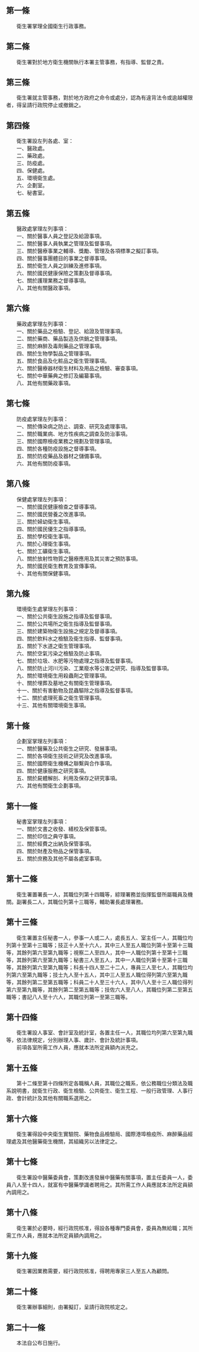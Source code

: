第一條 
-------
　　衛生署掌理全國衛生行政事務。  


第二條 
-------
　　衛生署對於地方衛生機關執行本署主管事務，有指導、監督之責。  


第三條 
-------
　　衛生署就主管事務，對於地方政府之命令或處分，認為有違背法令或逾越權限者，得呈請行政院停止或撤銷之。  


第四條 
-------
　　衛生署設左列各處、室：  
　　一、醫政處。  
　　二、藥政處。  
　　三、防疫處。  
　　四、保健處。  
　　五、環境衛生處。  
　　六、企劃室。  
　　七、秘書室。  


第五條 
-------
　　醫政處掌理左列事項：  
　　一、關於醫事人員之登記及給證事項。  
　　二、關於醫事人員執業之管理及監督事項。  
　　三、關於醫療事業之輔導、獎勵、管理及各項標準之擬訂事項。  
　　四、關於醫事團體目的事業之督導事項。  
　　五、關於衛生人員之訓練及進修事項。  
　　六、關於國民健康保險之策劃及督導事項。  
　　七、關於護理業務之督導事項。  
　　八、其他有關醫政事項。  


第六條 
-------
　　藥政處掌理左列事項：  
　　一、關於藥品之檢驗、登記、給證及管理事項。  
　　二、關於藥商、藥品製造及供銷之管理事項。  
　　三、關於麻醉及毒劑藥品之管理事項。  
　　四、關於生物學製品之管理事項。  
　　五、關於食品及化粧品之衛生管理事項。  
　　六、關於醫療器材衛生材料及用品之檢驗、審查事項。  
　　七、關於中華藥典之修訂及編纂事項。  
　　八、其他有關藥政事項。  


第七條 
-------
　　防疫處掌理左列事項：  
　　一、關於傳染病之防止、調查、研究及處理事項。  
　　二、關於職業病、地方性疾病之調查及防治事項。  
　　三、關於國際檢疫業務之規劃及管理事項。  
　　四、關於各種防疫設施之督導事項。  
　　五、關於防疫藥品及器材之儲備事項。  
　　六、其他有關防疫事項。  


第八條 
-------
　　保健處掌理左列事項：  
　　一、關於國民健康檢查之督導事項。  
　　二、關於國民營養之改進事項。  
　　三、關於婦幼衛生事項。  
　　四、關於國民優生之指導事項。  
　　五、關於學校衛生事項。  
　　六、關於心理衛生事項。  
　　七、關於工礦衛生事項。  
　　八、關於放射性物質之醫療應用及其災害之預防事項。  
　　九、關於國民衛生教育及宣傳事項。  
　　十、其他有關保健事項。  


第九條 
-------
　　環境衛生處掌理左列事項：  
　　一、關於公共衛生設施之指導及監督事項。  
　　二、關於公共場所之衛生指導及監督事項。  
　　三、關於建築物衛生設施之規定及督導事項。  
　　四、關於飲料水之檢驗及衛生指導、監督事項。  
　　五、關於下水道之衛生管理事項。  
　　六、關於空氣污染之檢驗及防止事項。  
　　七、關於垃圾、水肥等污物處理之指導及監督事項。  
　　八、關於防止河川污染、工業廢水等公害之研究、指導及監督事項。  
　　九、關於環境衛生用殺蟲劑之管理事項。  
　　十、關於埋葬及墓地之有關衛生管理事項。  
　　十一、關於有害動物及昆蟲驅除之指導及監督事項。  
　　十二、關於處理死畜之衛生管理事項。  
　　十三、其他有關環境衛生事項。  


第十條 
-------
　　企劃室掌理左列事項：  
　　一、關於醫藥及公共衛生之研究、發展事項。  
　　二、關於各項衛生技術之研究及改進事項。  
　　三、關於國際衛生機構之聯繫與合作事項。  
　　四、關於健康服務之研究事項。  
　　五、關於屍體解剖、利用及保存之研究事項。  
　　六、其他有關衛生企劃事項。  


第十一條 
---------
　　秘書室掌理左列事項：  
　　一、關於文書之收發、繕校及保管事項。  
　　二、關於印信之典守事項。  
　　三、關於經費之出納及保管事項。  
　　四、關於財產及物品之保管事項。  
　　五、關於庶務及其他不屬各處室事項。  


第十二條 
---------
　　衛生署置署長一人，其職位列第十四職等，綜理署務並指揮監督所屬職員及機關。副署長二人，其職位列第十三職等，輔助署長處理署務。  


第十三條 
---------
　　衛生署置主任秘書一人，參事一人或二人，處長五人、室主任一人，其職位均列第十至第十三職等；技正十人至十六人，其中三人至五人職位列第十至第十三職等，其餘列第六至第九職等；視察二人至四人，其中一人職位列第十至第十三職等，其餘列第六至第九職等；秘書三人至五人，其中一人職位列第十至第十三職等，其餘列第六至第九職等；科長十四人至二十二人，專員三人至七人，其職位均列第六至第九職等；技士九人至十五人，其中三人至五人職位得列第六至第九職等，其餘列第二至第五職等；科員二十人至三十六人，其中八人至十三人職位得列第六至第九職等，其餘列第二至第五職等；技佐六人至八人，其職位列第二至第五職等；書記八人至十六人，其職位列第一至第三職等。  


第十四條 
---------
　　衛生署設人事室、會計室及統計室，各置主任一人，其職位均列第六至第九職等，依法律規定，分別辦理人事、歲計、會計及統計事項。  
　　前項各室所需工作人員，應就本法所定員額內派充之。  


第十五條 
---------
　　第十二條至第十四條所定各職稱人員，其職位之職系，依公務職位分類法及職系說明書，就衛生行政、衛生檢驗、公共衛生、衛生工程、一般行政管理、人事行政、會計統計及其他有關職系選用之。  


第十六條 
---------
　　衛生署得設中央衛生實驗院、藥物食品檢驗局、國際港埠檢疫所、麻醉藥品經理處及其他醫藥衛生機關，其組織另以法律定之。  


第十七條 
---------
　　衛生署設中醫藥委員會，策劃改進發展中醫藥有關事項，置主任委員一人，委員八人至十四人，就富有中醫藥學識者聘用之。其所需工作人員應就本法所定員額內調用之。  


第十八條 
---------
　　衛生署於必要時，經行政院核准，得設各種專門委員會，委員為無給職；其所需工作人員，應就本法所定員額內調用之。  


第十九條 
---------
　　衛生署因業務需要，經行政院核准，得聘用專家三人至五人為顧問。  


第二十條 
---------
　　衛生署辦事細則，由署擬訂，呈請行政院核定之。  


第二十一條 
-----------
　　本法自公布日施行。